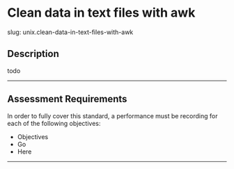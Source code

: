 
# Clean data in text files with awk

slug: unix.clean-data-in-text-files-with-awk

## Description
todo

---
## Assessment Requirements
In order to fully cover this standard, a performance must be recording for each of the following objectives:

- Objectives
- Go
- Here


---    
